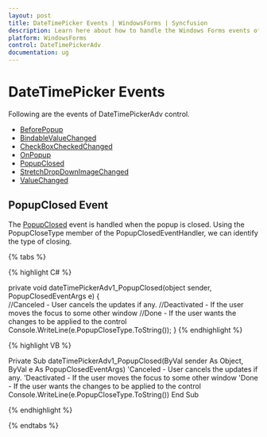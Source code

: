 ```yaml
---
layout: post
title: DateTimePicker Events | WindowsForms | Syncfusion
description: Learn here about how to handle the Windows Forms events of the DateTimePickerAdv control and members.
platform: WindowsForms
control: DateTimePickerAdv 
documentation: ug
---
```

# DateTimePicker Events

Following are the events of DateTimePickerAdv control.

* [BeforePopup](https://help.syncfusion.com/cr/windowsforms/Syncfusion.Windows.Forms.Tools.DateTimePickerAdv.html)
* [BindableValueChanged](https://help.syncfusion.com/cr/windowsforms/Syncfusion.Windows.Forms.Tools.DateTimePickerAdv.html)
* [CheckBoxCheckedChanged](https://help.syncfusion.com/cr/windowsforms/Syncfusion.Windows.Forms.Tools.DateTimePickerAdv.html)
* [OnPopup](https://help.syncfusion.com/cr/windowsforms/Syncfusion.Windows.Forms.Tools.DateTimePickerAdv.html)
* [PopupClosed](https://help.syncfusion.com/cr/windowsforms/Syncfusion.Windows.Forms.Tools.DateTimePickerAdv.html)
* [StretchDropDownImageChanged](https://help.syncfusion.com/cr/windowsforms/Syncfusion.Windows.Forms.Tools.DateTimePickerAdv.html)
* [ValueChanged](https://help.syncfusion.com/cr/windowsforms/Syncfusion.Windows.Forms.Tools.DateTimePickerAdv.html)

## PopupClosed Event

The [PopupClosed](https://help.syncfusion.com/cr/windowsforms/Syncfusion.Windows.Forms.Tools.DateTimePickerAdv.html) event is handled when the popup is closed. Using the PopupCloseType member of the PopupClosedEventHandler, we can identify the type of closing.

{% tabs %}

{% highlight C# %}

private void dateTimePickerAdv1_PopupClosed(object sender, PopupClosedEventArgs e)
{            
    //Canceled - User cancels the updates if any.
    //Deactivated - If the user moves the focus to some other window
    //Done - If the user wants the changes to be applied to the control
    Console.WriteLine(e.PopupCloseType.ToString());
}
{% endhighlight %}

{% highlight VB %}

Private Sub dateTimePickerAdv1_PopupClosed(ByVal sender As Object, ByVal e As PopupClosedEventArgs)
    'Canceled - User cancels the updates if any. 
    'Deactivated - If the user moves the focus to some other window 
    'Done - If the user wants the changes to be applied to the control 
    Console.WriteLine(e.PopupCloseType.ToString())
End Sub

{% endhighlight %}

{% endtabs %}
